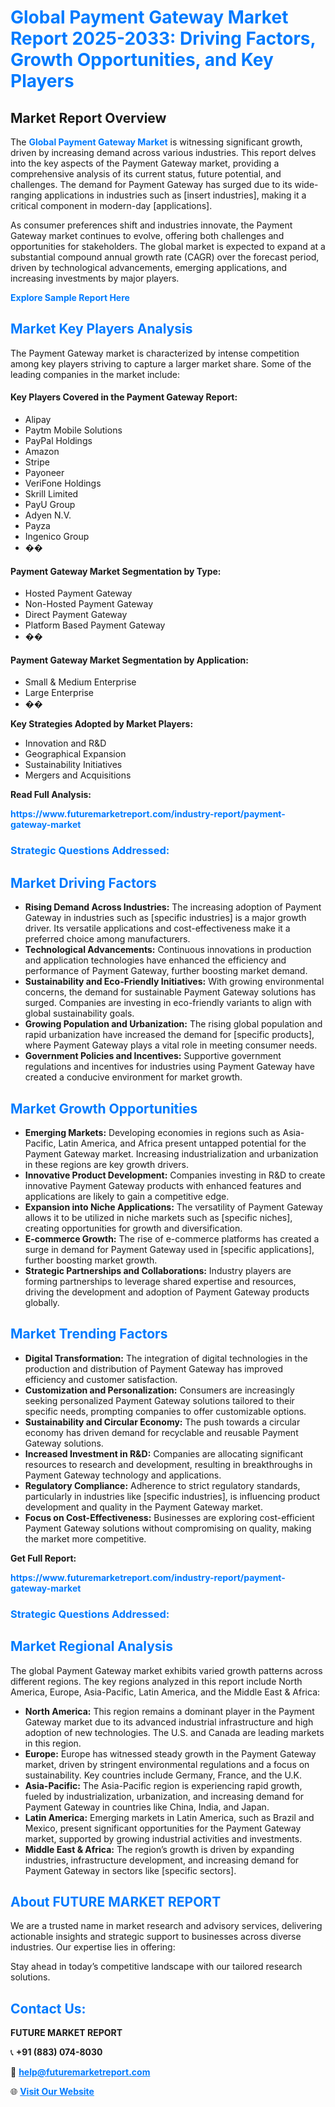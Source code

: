 <h1 style="color: #007BFF;">Global Payment Gateway Market Report 2025-2033: Driving Factors, Growth Opportunities, and Key Players</h1>

<section id="overview">
<h2>Market Report Overview</h2>
<p>The <a href="https://www.futuremarketreport.com/industry-report/payment-gateway-market" style="color: #007BFF; text-decoration: none;"><strong>Global Payment Gateway Market</strong></a> is witnessing significant growth, driven by increasing demand across various industries. This report delves into the key aspects of the Payment Gateway market, providing a comprehensive analysis of its current status, future potential, and challenges. The demand for Payment Gateway has surged due to its wide-ranging applications in industries such as [insert industries], making it a critical component in modern-day [applications].</p>
<p>As consumer preferences shift and industries innovate, the Payment Gateway market continues to evolve, offering both challenges and opportunities for stakeholders. The global market is expected to expand at a substantial compound annual growth rate (CAGR) over the forecast period, driven by technological advancements, emerging applications, and increasing investments by major players.</p>
</section>

<section id="overview">
<p><a href="https://www.futuremarketreport.com/request-sample/reportId=118763" style="color: #007BFF; text-decoration: none;"><strong>Explore Sample Report Here</strong></a></p>
</section>

<section id="key-players">
<h2 style="color: #007BFF;">Market Key Players Analysis</h2>
<p>The Payment Gateway market is characterized by intense competition among key players striving to capture a larger market share. Some of the leading companies in the market include:</p>
<h4>Key Players Covered in the Payment Gateway Report:</h4>
<ul><li>Alipay</li><li>Paytm Mobile Solutions</li><li>PayPal Holdings</li><li>Amazon</li><li>Stripe</li><li>Payoneer</li><li>VeriFone Holdings</li><li>Skrill Limited</li><li>PayU Group</li><li>Adyen N.V.</li><li>Payza</li><li>Ingenico Group</li><li>��</li></ul>
<h4>Payment Gateway Market Segmentation by Type:</h4>
<ul><li>Hosted Payment Gateway</li><li>Non-Hosted Payment Gateway</li><li>Direct Payment Gateway</li><li>Platform Based Payment Gateway</li><li>��</li></ul>

<h4>Payment Gateway Market Segmentation by Application:</h4>
<ul><li>Small &amp; Medium Enterprise</li><li>Large Enterprise</li><li>��</li></ul>
<p><strong>Key Strategies Adopted by Market Players:</strong></p>
<ul>
<li>Innovation and R&D</li>
<li>Geographical Expansion</li>
<li>Sustainability Initiatives</li>
<li>Mergers and Acquisitions</li>
</ul>
</section>

<section>
<p><strong>Read Full Analysis: </strong></p><a href="https://www.futuremarketreport.com/industry-report/payment-gateway-market" style="color: #007BFF; text-decoration: none;"><strong>https://www.futuremarketreport.com/industry-report/payment-gateway-market</strong></a>
<h3 style="color: #007BFF;">Strategic Questions Addressed:</h3>
</section>

<section id="driving-factors">
<h2 style="color: #007BFF;">Market Driving Factors</h2>
<ul>
<li><strong>Rising Demand Across Industries:</strong> The increasing adoption of Payment Gateway in industries such as [specific industries] is a major growth driver. Its versatile applications and cost-effectiveness make it a preferred choice among manufacturers.</li>
<li><strong>Technological Advancements:</strong> Continuous innovations in production and application technologies have enhanced the efficiency and performance of Payment Gateway, further boosting market demand.</li>
<li><strong>Sustainability and Eco-Friendly Initiatives:</strong> With growing environmental concerns, the demand for sustainable Payment Gateway solutions has surged. Companies are investing in eco-friendly variants to align with global sustainability goals.</li>
<li><strong>Growing Population and Urbanization:</strong> The rising global population and rapid urbanization have increased the demand for [specific products], where Payment Gateway plays a vital role in meeting consumer needs.</li>
<li><strong>Government Policies and Incentives:</strong> Supportive government regulations and incentives for industries using Payment Gateway have created a conducive environment for market growth.</li>
</ul>
</section>

<section id="growth-opportunities">
<h2 style="color: #007BFF;">Market Growth Opportunities</h2>
<ul>
<li><strong>Emerging Markets:</strong> Developing economies in regions such as Asia-Pacific, Latin America, and Africa present untapped potential for the Payment Gateway market. Increasing industrialization and urbanization in these regions are key growth drivers.</li>
<li><strong>Innovative Product Development:</strong> Companies investing in R&D to create innovative Payment Gateway products with enhanced features and applications are likely to gain a competitive edge.</li>
<li><strong>Expansion into Niche Applications:</strong> The versatility of Payment Gateway allows it to be utilized in niche markets such as [specific niches], creating opportunities for growth and diversification.</li>
<li><strong>E-commerce Growth:</strong> The rise of e-commerce platforms has created a surge in demand for Payment Gateway used in [specific applications], further boosting market growth.</li>
<li><strong>Strategic Partnerships and Collaborations:</strong> Industry players are forming partnerships to leverage shared expertise and resources, driving the development and adoption of Payment Gateway products globally.</li>
</ul>
</section>

<section id="trending-factors">
<h2 style="color: #007BFF;">Market Trending Factors</h2>
<ul>
<li><strong>Digital Transformation:</strong> The integration of digital technologies in the production and distribution of Payment Gateway has improved efficiency and customer satisfaction.</li>
<li><strong>Customization and Personalization:</strong> Consumers are increasingly seeking personalized Payment Gateway solutions tailored to their specific needs, prompting companies to offer customizable options.</li>
<li><strong>Sustainability and Circular Economy:</strong> The push towards a circular economy has driven demand for recyclable and reusable Payment Gateway solutions.</li>
<li><strong>Increased Investment in R&D:</strong> Companies are allocating significant resources to research and development, resulting in breakthroughs in Payment Gateway technology and applications.</li>
<li><strong>Regulatory Compliance:</strong> Adherence to strict regulatory standards, particularly in industries like [specific industries], is influencing product development and quality in the Payment Gateway market.</li>
<li><strong>Focus on Cost-Effectiveness:</strong> Businesses are exploring cost-efficient Payment Gateway solutions without compromising on quality, making the market more competitive.</li>
</ul>
</section>

<section>
<p><strong>Get Full Report: </strong></p><a href="https://www.futuremarketreport.com/industry-report/payment-gateway-market" style="color: #007BFF; text-decoration: none;"><strong>https://www.futuremarketreport.com/industry-report/payment-gateway-market</strong></a>
<h3 style="color: #007BFF;">Strategic Questions Addressed:</h3>
</section>


<section id="regional-analysis">
<h2 style="color: #007BFF;">Market Regional Analysis</h2>
<p>The global Payment Gateway market exhibits varied growth patterns across different regions. The key regions analyzed in this report include North America, Europe, Asia-Pacific, Latin America, and the Middle East & Africa:</p>
<ul>
<li><strong>North America:</strong> This region remains a dominant player in the Payment Gateway market due to its advanced industrial infrastructure and high adoption of new technologies. The U.S. and Canada are leading markets in this region.</li>
<li><strong>Europe:</strong> Europe has witnessed steady growth in the Payment Gateway market, driven by stringent environmental regulations and a focus on sustainability. Key countries include Germany, France, and the U.K.</li>
<li><strong>Asia-Pacific:</strong> The Asia-Pacific region is experiencing rapid growth, fueled by industrialization, urbanization, and increasing demand for Payment Gateway in countries like China, India, and Japan.</li>
<li><strong>Latin America:</strong> Emerging markets in Latin America, such as Brazil and Mexico, present significant opportunities for the Payment Gateway market, supported by growing industrial activities and investments.</li>
<li><strong>Middle East & Africa:</strong> The region’s growth is driven by expanding industries, infrastructure development, and increasing demand for Payment Gateway in sectors like [specific sectors].</li>
</ul>
</section>

<footer>
<h2 style="color: #007BFF;">About FUTURE MARKET REPORT</h2>
<p>We are a trusted name in market research and advisory services, delivering actionable insights and strategic support to businesses across diverse industries. Our expertise lies in offering:</p>

<p>Stay ahead in today’s competitive landscape with our tailored research solutions.</p>

<h2 style="color: #007BFF;">Contact Us:</h2>
<p><strong>FUTURE MARKET REPORT</strong></p>
<p>📞 <strong>+91 (883) 074-8030</strong></p>
<p>📧 <strong><a href="mailto:help@futuremarketreport.com" style="color: #007BFF;">help@futuremarketreport.com</a></strong></p>
<p>🌐 <strong><a href="https://www.futuremarketreport.com/" style="color: #007BFF;">Visit Our Website</a></strong></p>
</footer>